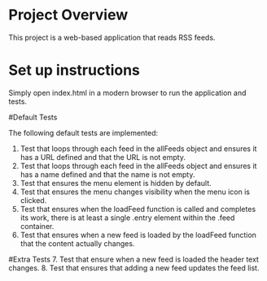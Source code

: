 # Project Overview

This project is a web-based application that reads RSS feeds. 

# Set up instructions
Simply open index.html in a modern browser to run the application and tests.

#Default Tests

The following default tests are implemented:

1. Test that loops through each feed in the allFeeds object and ensures it has a URL defined and that the URL is not empty.
2. Test that loops through each feed in the allFeeds object and ensures it has a name defined and that the name is not empty.
3. Test that ensures the menu element is hidden by default.
4. Test that ensures the menu changes visibility when the menu icon is clicked.
5. Test that ensures when the loadFeed function is called and completes its work, there is at least a single .entry element within the .feed container.
6. Test that ensures when a new feed is loaded by the loadFeed function that the content actually changes.

#Extra Tests
7. Test that ensure when a new feed is loaded the header text changes.
8. Test that ensures that adding a new feed updates the feed list.